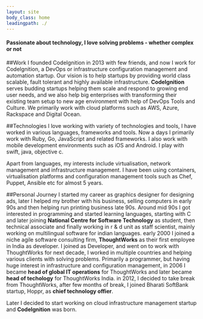 ```yaml
---
layout: site
body_class: home
leadingpath: ./
---
```


#### Passionate about technology, I love solving problems - whether complex or not

##Work
I founded CodeIgnition in 2013 with few friends, and now I work for CodeIgnition, a DevOps or infrastructure configuration management and automation startup.
Our vision is to help startups by providing world class scalable, fault tolerant and highly available 
infrastructure. **CodeIgnition** serves budding startups helping them scale and respond to growing 
end user needs, and we also help big enterprises with transforming their existing team setup to new 
age environment with help of DevOps Tools and Culture. We primarily work with cloud platforms such as AWS, Azure, Rackspace and Digital Ocean.


##Technologies
I love working with variety of technologies and tools, I have worked in various languages, frameworks and tools. Now a days I primarily work with Ruby, Go, JavaScript and related frameworks.
I also work with mobile development environments such as iOS and Android. I play with swift, java, objective c.

Apart from languages, my interests include virtualisation, network management and infrastructure management. I have been using containers, virtualisation platforms and configuration management tools such as
Chef, Puppet, Ansible etc for almost 5 years.

##Personal Journey
I started my career as graphics designer for designing ads, later I helped my brother with his business, selling computers in early 90s and then helping run printing business late 90s. Around mid 90s I got interested in
programming and started learning languages, starting with C and later joining **National Centre for Software Technology** as student, then technical associate and finally working in r & d unit as staff scientist, mainly working on 
multilingual software for indian languages. early 2000 I joined a niche agile software consulting firm, **ThoughtWorks** as their first employee in India as developer. I joined as Developer, and went on to work with
ThoughtWorks for next decade, I worked in multiple countries and helping various clients with solving problems. Primarily a programmer, but having huge interest in infrastructure and configuration management, in 2006 I became **head of global IT operations** for ThoughtWorks and later
became **head of techology** for ThoughtWorks India. in 2012, I decided to take break from ThoughtWorks, after few months of break, I joined Bharati SoftBank startup, Hoppr, as **chief technology offier**. 

Later I decided to start working on cloud infrastructure management startup and **CodeIgnition** was born.

